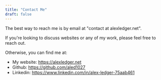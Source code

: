 ```yaml
---
title: "Contact Me"
draft: false
---
```


The best way to reach me is by email at "contact at alexledger.net".

If you're looking to discuss websites or any of my work, please feel free to reach out.

Otherwise, you can find me at:

- My website: https://alexledger.net
- Github: https://github.com/aled1027
- Linkedin: https://www.linkedin.com/in/alex-ledger-75aab461
